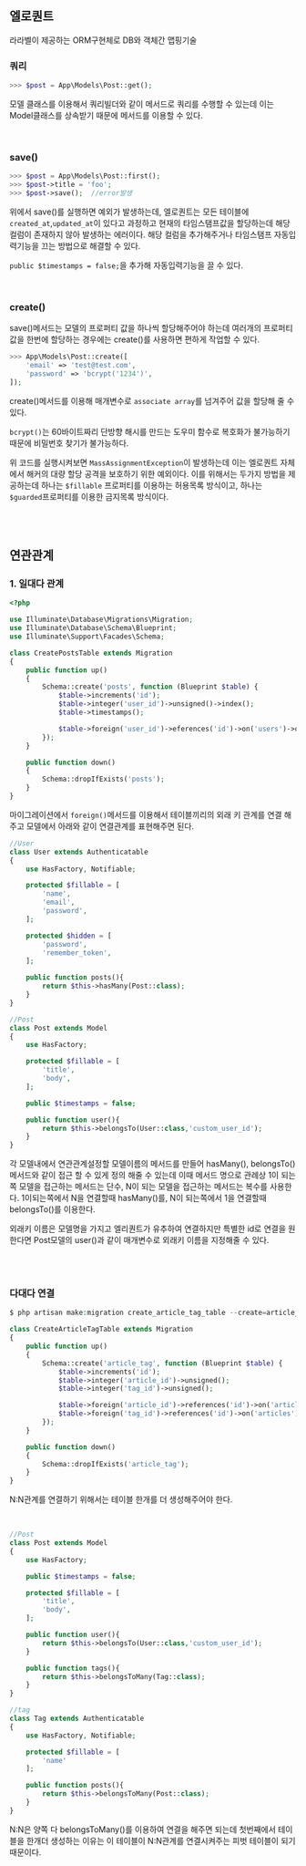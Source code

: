 
## 엘로퀀트 
라라벨이 제공하는 ORM구현체로 DB와 객체간 맵핑기술
### 쿼리
```php
>>> $post = App\Models\Post::get();
```
모델 클래스를 이용해서 쿼리빌더와 같이 메서드로 쿼리를 수행할 수 있는데 이는 Model클래스를 상속받기 때문에 메서드를 이용할 수 있다.

<br>

### save()
```php
>>> $post = App\Models\Post::first();
>>> $post->title = 'foo';
>>> $post->save();  //error발생
```
위에서 save()를 실행하면 예외가 발생하는데, 엘로퀀트는 모든 테이블에 `created_at`,`updated_at`이 있다고 과정하고 현재의 타임스탬프값을 할당하는데 해당 컬럼이 존재하지 않아 발생하는 에러이다. 해당 컬럼을 추가해주거나 타임스탬프 자동입력기능을 끄는 방법으로 해결할 수 있다. 

`public $timestamps = false;`을 추가해 자동입력기능을 끌 수 있다.

<br>

### create()
save()메서드는 모델의 프로퍼티 값을 하나씩 할당해주어야 하는데 여러개의 프로퍼티값을 한번에 할당하는 경우에는 create()를 사용하면 편하게 작업할 수 있다.
```php
>>> App\Models\Post::create([
    'email' => 'test@test.com',
    'password' => 'bcrypt('1234')',
]);
```
create()메서드를 이용해 매개변수로 `associate array`를 넘겨주어 값을 할당해 줄 수 있다.

`bcrypt()`는  60바이트짜리 단방향 해시를 만드는 도우미 함수로 복호화가 불가능하기때문에 비밀번호 찾기가 불가능하다.

위 코드를 실행시켜보면 `MassAssignmentException`이 발생하는데 이는 엘로퀀트 자체에서 해커의 대량 할당 공격을 보호하기 위한 예외이다. 이를 위해서는 두가지 방법을 제공하는데 하나는 `$fillable` 프로퍼티를 이용하는 허용목록 방식이고, 하나는 `$guarded`프로퍼티를 이용한 금지목록 방식이다.

<br><br>

## 연관관계
### 1. 일대다 관계
```php
<?php

use Illuminate\Database\Migrations\Migration;
use Illuminate\Database\Schema\Blueprint;
use Illuminate\Support\Facades\Schema;

class CreatePostsTable extends Migration
{
    public function up()
    {
        Schema::create('posts', function (Blueprint $table) {
            $table->increments('id');
            $table->integer('user_id')->unsigned()->index();
            $table->timestamps();

            $table->foreign('user_id')->eferences('id')->on('users')->onUpdate('cascade')->onDelete('cascade');
        });
    }

    public function down()
    {
        Schema::dropIfExists('posts');
    }
}
```
마이그레이션에서 `foreign()`메서드를 이용해서 테이블끼리의 외래 키 관계를 연결 해주고 모델에서 아래와 같이 연결관계를 표현해주면 된다.

```php
//User
class User extends Authenticatable
{
    use HasFactory, Notifiable;

    protected $fillable = [
        'name',
        'email',
        'password',
    ];

    protected $hidden = [
        'password',
        'remember_token',
    ];

    public function posts(){
        return $this->hasMany(Post::class);
    }    
}

//Post
class Post extends Model
{
    use HasFactory;

    protected $fillable = [
        'title',
        'body',
    ];

    public $timestamps = false;

    public function user(){
        return $this->belongsTo(User::class,'custom_user_id');
    }   
}
```
각 모델내에서 연관관계설정할 모델이름의 메서드를 만들어 hasMany(), belongsTo()메서드와 같이 접근 할 수 있게 정의 해줄 수 있는데 이때 메서드 명으로 관례상 1이 되는 쪽 모델을 접근하는 메서드는 단수, N이 되는 모델을 접근하는 메서드는 복수를 사용한다.  1이되는쪽에서 N을 연결할때 hasMany()를, N이 되는쪽에서 1을 연결할때 belongsTo()를 이용한다.

외래키 이름은 모델명을 가지고 엘리퀀트가 유추하여 연결하지만 특별한 id로 연결을 원한다면 Post모델의 user()과 같이 매개변수로 외래키 이름을 지정해줄 수 있다.

<br><br>

### 다대다 연결
```php
$ php artisan make:migration create_article_tag_table --create=article_tag

class CreateArticleTagTable extends Migration
{
    public function up()
    {
        Schema::create('article_tag', function (Blueprint $table) {
            $table->increments('id');
            $table->integer('article_id')->unsigned();
            $table->integer('tag_id')->unsigned();

            $table->foreign('article_id')->references('id')->on('articles')->onDelete('cascade');
            $table->foreign('tag_id')->references('id')->on('articles')->onDelete('cascade');
        });
    }

    public function down()
    {
        Schema::dropIfExists('article_tag');
    }
}

```
N:N관계를 연결하기 위해서는 테이블 한개를 더 생성해주어야 한다.

<br>

```php
//Post
class Post extends Model
{
    use HasFactory;

    public $timestamps = false;

    protected $fillable = [
        'title',
        'body',
    ];

    public function user(){
        return $this->belongsTo(User::class,'custom_user_id');
    }   

    public function tags(){
        return $this->belongsToMany(Tag::class);
    }
}

//tag
class Tag extends Authenticatable
{
    use HasFactory, Notifiable;

    protected $fillable = [
        'name'
    ];

    public function posts(){
        return $this->belongsToMany(Post::class);
    }    
}
```
N:N은 양쪽 다 belongsToMany()를 이용하여 연결을 해주면 되는데 첫번째에서 테이블을 한개더 생성하는 이유는 이 테이블이 N:N관계를 연결시켜주는 피벗 테이블이 되기 때문이다.